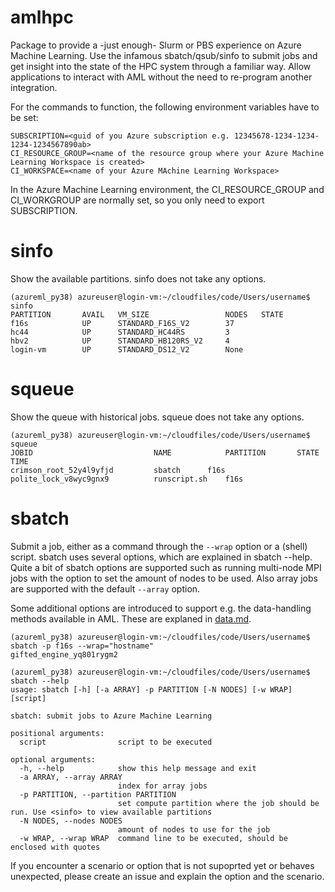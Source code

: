 # amlhpc

Package to provide a -just enough- Slurm or PBS experience on Azure Machine Learning. Use the infamous sbatch/qsub/sinfo to submit
jobs and get insight into the state of the HPC system through a familiar way. Allow applications to interact with AML without 
the need to re-program another integration.

For the commands to function, the following environment variables have to be set:
```
SUBSCRIPTION=<guid of you Azure subscription e.g. 12345678-1234-1234-1234-1234567890ab>
CI_RESOURCE_GROUP=<name of the resource group where your Azure Machine Learning Workspace is created>
CI_WORKSPACE=<name of your Azure MAchine Learning Workspace>
```

In the Azure Machine Learning environment, the CI_RESOURCE_GROUP and CI_WORKGROUP are normally set, so you only need to export SUBSCRIPTION.

# sinfo

Show the available partitions. sinfo does not take any options.
```
(azureml_py38) azureuser@login-vm:~/cloudfiles/code/Users/username$ sinfo
PARTITION       AVAIL   VM_SIZE                 NODES   STATE
f16s            UP      STANDARD_F16S_V2        37
hc44            UP      STANDARD_HC44RS         3
hbv2            UP      STANDARD_HB120RS_V2     4
login-vm        UP      STANDARD_DS12_V2        None
```

# squeue

Show the queue with historical jobs. squeue does not take any options.
```
(azureml_py38) azureuser@login-vm:~/cloudfiles/code/Users/username$ squeue
JOBID                           NAME            PARTITION       STATE   TIME
crimson_root_52y4l9yfjd         sbatch  	f16s
polite_lock_v8wyc9gnx9          runscript.sh    f16s
```

# sbatch

Submit a job, either as a command through the `--wrap` option or a (shell) script. sbatch uses several options, which are explained in sbatch --help.
Quite a bit of sbatch options are supported such as running multi-node MPI jobs with the option to set the amount of nodes to be used.
Also array jobs are supported with the default `--array` option.

Some additional options are introduced to support e.g. the data-handling methods available in AML. These are explaned in [data.md](data.md). 
```
(azureml_py38) azureuser@login-vm:~/cloudfiles/code/Users/username$ sbatch -p f16s --wrap="hostname"
gifted_engine_yq801rygm2
```
```
(azureml_py38) azureuser@login-vm:~/cloudfiles/code/Users/username$ sbatch --help
usage: sbatch [-h] [-a ARRAY] -p PARTITION [-N NODES] [-w WRAP] [script]

sbatch: submit jobs to Azure Machine Learning

positional arguments:
  script                script to be executed

optional arguments:
  -h, --help            show this help message and exit
  -a ARRAY, --array ARRAY
                        index for array jobs
  -p PARTITION, --partition PARTITION
                        set compute partition where the job should be run. Use <sinfo> to view available partitions
  -N NODES, --nodes NODES
                        amount of nodes to use for the job
  -w WRAP, --wrap WRAP  command line to be executed, should be enclosed with quotes
```

If you encounter a scenario or option that is not supoprted yet or behaves unexpected, please create an issue and explain the option and the scenario.
